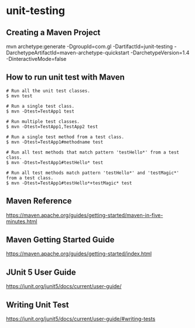 # unit-testing


Creating a Maven Project 
-------------------------

mvn archetype:generate -DgroupId=com.gl -DartifactId=junit-testing -DarchetypeArtifactId=maven-archetype-quickstart -DarchetypeVersion=1.4 -DinteractiveMode=false


How to run unit test with Maven
-------------------------------
```
# Run all the unit test classes.
$ mvn test

# Run a single test class.
$ mvn -Dtest=TestApp1 test

# Run multiple test classes.
$ mvn -Dtest=TestApp1,TestApp2 test

# Run a single test method from a test class.
$ mvn -Dtest=TestApp1#methodname test

# Run all test methods that match pattern 'testHello*' from a test class.
$ mvn -Dtest=TestApp1#testHello* test

# Run all test methods match pattern 'testHello*' and 'testMagic*' from a test class.
$ mvn -Dtest=TestApp1#testHello*+testMagic* test
```


Maven Reference
----------------
https://maven.apache.org/guides/getting-started/maven-in-five-minutes.html



Maven Getting Started Guide
--------------------------
https://maven.apache.org/guides/getting-started/index.html



JUnit 5 User Guide
-----------------
https://junit.org/junit5/docs/current/user-guide/



Writing Unit Test
-----------------
https://junit.org/junit5/docs/current/user-guide/#writing-tests




